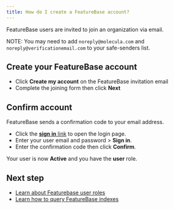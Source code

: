 ```yaml
---
title: How do I create a FeatureBase account?
---
```


FeatureBase users are invited to join an organization via email.

NOTE: You may need to add `noreply@molecula.com` and `noreply@verificationemail.com` to your safe-senders list.

## Create your FeatureBase account

* Click **Create my account** on the FeatureBase invitation email
* Complete the joining form then click **Next**

## Confirm account

FeatureBase sends a confirmation code to your email address.

* Click the [**sign in** link](https://cloud.featurebase.com/login) to open the login page.
* Enter your user email and password > **Sign in**.
* Enter the confirmation code then click **Confirm**.

Your user is now **Active** and you have the **user** role.

## Next step

* [Learn about Featurebase user roles](/cloud/cloud-configuration/cloud-user-roles-ref)
* [Learn how to query FeatureBase indexes](/cloud/query-cloud-data/querydata)
